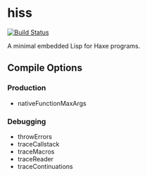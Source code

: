 # hiss

[![Build Status](https://travis-ci.org/hissvn/hiss.svg?branch=master)](https://travis-ci.org/hissvn/hiss)

A minimal embedded Lisp for Haxe programs.



## Compile Options

### Production

* nativeFunctionMaxArgs

### Debugging

* throwErrors
* traceCallstack
* traceMacros
* traceReader
* traceContinuations
